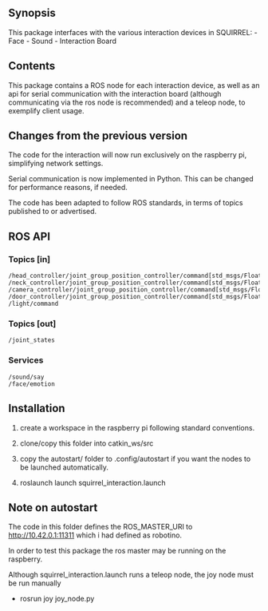 
## Synopsis

This package interfaces with the various interaction devices in SQUIRREL:
	- Face
	- Sound
	- Interaction Board


## Contents

This package contains a ROS node for each interaction device, as well as an api for serial communication with the interaction board (although communicating via the ros node is recommended) and a teleop node, to exemplify client usage.


## Changes from the previous version

The code for the interaction will now run exclusively on the raspberry pi, simplifying network settings.

Serial communication is now implemented in Python. This can be changed for performance reasons, if needed.

The code has been adapted to follow ROS standards, in terms of topics published to or advertised.

## ROS API

### Topics [in]
	/head_controller/joint_group_position_controller/command[std_msgs/Float64]
	/neck_controller/joint_group_position_controller/command[std_msgs/Float64]
	/camera_controller/joint_group_position_controller/command[std_msgs/Float64]
	/door_controller/joint_group_position_controller/command[std_msgs/Float64]
	/light/command

### Topics [out]
	/joint_states

### Services
	/sound/say
	/face/emotion

## Installation

1. create a workspace in the raspberry pi following standard conventions.

2. clone/copy this folder into catkin_ws/src

3. copy the autostart/ folder to .config/autostart if you want the nodes to be launched automatically.

4. roslaunch launch squirrel_interaction.launch


## Note on autostart

The code in this folder defines the ROS_MASTER_URI to http://10.42.0.1:11311 which i had defined as robotino.

In order to test this package the ros master may be running on the raspberry.

Although squirrel_interaction.launch runs a teleop node, the joy node must be run manually 

 - rosrun joy joy_node.py








